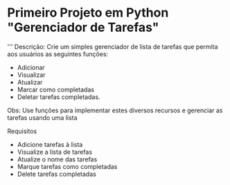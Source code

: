 # Primeiro Projeto em Python "Gerenciador de Tarefas"

'''
Descrição: 
Crie um simples gerenciador de lista de tarefas que permita aos usuários as seguintes funções:

- Adicionar
- Visualizar
- Atualizar
- Marcar como completadas
- Deletar tarefas completadas.

Obs: Use funções para implementar estes diversos recursos e gerenciar as tarefas usando uma lista

Requisitos

* Adicione tarefas à lista
* Visualize a lista de tarefas
* Atualize o nome das tarefas
* Marque tarefas como completadas
* Delete tarefas completadas